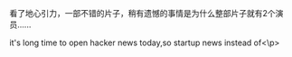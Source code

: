 看了地心引力，一部不错的片子，稍有遗憾的事情是为什么整部片子就有2个演员......
<p>it's long time to open hacker news today,so startup news instead of<\p>
